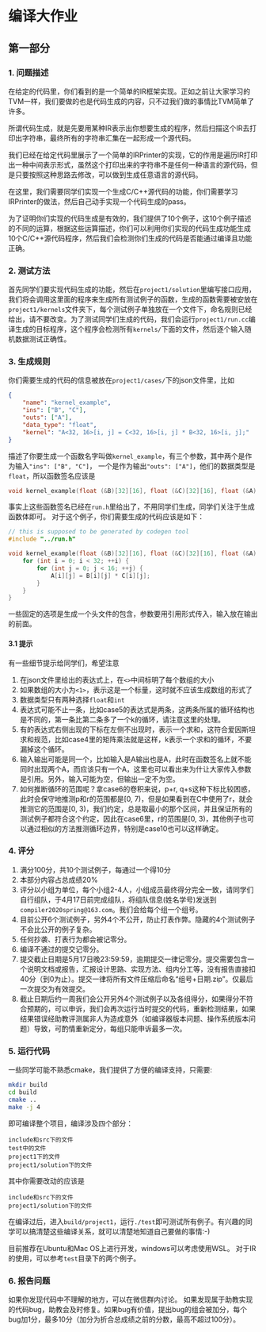 # 编译大作业
## 第一部分

### 1. 问题描述
在给定的代码里，你们看到的是一个简单的IR框架实现。正如之前让大家学习的TVM一样，我们要做的也是代码生成的内容，只不过我们做的事情比TVM简单了许多。

所谓代码生成，就是先要用某种IR表示出你想要生成的程序，然后扫描这个IR去打印出字符串，最终所有的字符串汇集在一起形成一个源代码。

我们已经在给定代码里展示了一个简单的IRPrinter的实现，它的作用是遍历IR打印出一种中间表示形式，虽然这个打印出来的字符串不是任何一种语言的源代码，但是只要按照这种思路去修改，可以做到生成任意语言的源代码。

在这里，我们需要同学们实现一个生成C/C++源代码的功能，你们需要学习IRPrinter的做法，然后自己动手实现一个代码生成的pass。

为了证明你们实现的代码生成是有效的，我们提供了10个例子，这10个例子描述的不同的运算，根据这些运算描述，你们可以利用你们实现的代码生成功能生成10个C/C++源代码程序，然后我们会检测你们生成的代码是否能通过编译且功能正确。

### 2. 测试方法
首先同学们要实现代码生成的功能，然后在`project1/solution`里编写接口应用，我们将会调用这里面的程序来生成所有测试例子的函数，生成的函数需要被安放在`project1/kernels`文件夹下，每个测试例子单独放在一个文件下，命名规则已经给出，请不要改变。为了测试同学们生成的代码，我们会运行`project1/run.cc`编译生成的目标程序，这个程序会检测所有`kernels/`下面的文件，然后逐个输入随机数据测试正确性。

### 3. 生成规则
你们需要生成的代码的信息被放在`project1/cases/`下的json文件里，比如
```json
{
    "name": "kernel_example",
    "ins": ["B", "C"],
    "outs": ["A"],
    "data_type": "float",
    "kernel": "A<32, 16>[i, j] = C<32, 16>[i, j] * B<32, 16>[i, j];"
}
```
描述了你要生成一个函数名字叫做`kernel_example`，有三个参数，其中两个是作为输入`"ins": ["B", "C"]`， 一个是作为输出`"outs": ["A"]`，他们的数据类型是`float`，所以函数签名应该是
```c
void kernel_example(float (&B)[32][16], float (&C)[32][16], float (&A)[32][16]);
```
事实上这些函数签名已经在`run.h`里给出了，不用同学们生成，同学们关注于生成函数体即可。
对于这个例子，你们需要生成的代码应该是如下：
```c
// this is supposed to be generated by codegen tool
#include "../run.h"

void kernel_example(float (&B)[32][16], float (&C)[32][16], float (&A)[32][16]) {
    for (int i = 0; i < 32; ++i) {
        for (int j = 0; j < 16; ++j) {
            A[i][j] = B[i][j] * C[i][j];
        }
    }
}
```
一些固定的选项是生成一个头文件的包含，参数要用引用形式传入，输入放在输出的前面。

#### 3.1 提示
有一些细节提示给同学们，希望注意
1. 在json文件里给出的表达式上，在`<>`中间标明了每个数组的大小
2. 如果数组的大小为`<1>`，表示这是一个标量，这时就不应该生成数组的形式了
3. 数据类型只有两种选择`float`和`int`
4. 表达式可能不止一条，比如case5的表达式是两条，这两条所属的循环结构也是不同的，第一条比第二条多了一个k的循环，请注意这里的处理。
5. 有的表达式右侧出现的下标在左侧不出现时，表示一个求和，这符合爱因斯坦求和规范，比如case4里的矩阵乘法就是这样，k表示一个求和的循环，不要漏掉这个循环。
6. 输入输出可能是同一个，比如输入是A输出也是A，此时在函数签名上就不能同时出现两个A，而应该只有一个A，这里也可以看出来为什让大家传入参数是引用。另外，输入可能为空，但输出一定不为空。
7. 如何推断循环的范围呢？拿case6的卷积来说，p+r, q+s这种下标比较困惑，此时会保守地推测p和r的范围都是[0, 7)，但是如果看到在C中使用了r，就会推测它的范围是[0, 3)，我们约定，总是取最小的那个区间，并且保证所有的测试例子都符合这个约定，因此在case6里，r的范围是[0, 3)，其他例子也可以通过相似的方法推测循环边界，特别是case10也可以这样确定。

### 4. 评分
1. 满分100分，共10个测试例子，每通过一个得10分
2. 本部分内容占总成绩20%
3. 评分以小组为单位，每个小组2-4人，小组成员最终得分完全一致，请同学们自行组队，于4月17日前完成组队，将组队信息(姓名学号)发送到`compiler2020spring@163.com`。我们会给每个组一个组号。
4. 目前公开6个测试例子，另外4个不公开，防止打表作弊。隐藏的4个测试例子不会比公开的例子复杂。
5. 任何抄袭、打表行为都会被记零分。
6. 编译不通过的提交记零分。
7. 提交截止日期是5月17日晚23:59:59，逾期提交一律记零分。提交需要包含一个说明文档或报告，汇报设计思路、实现方法、组内分工等，没有报告直接扣40分（到0为止）。提交一律将所有文件压缩后命名“组号+日期.zip”。仅最后一次提交为有效提交。
8. 截止日期后约一周我们会公开另外4个测试例子以及各组得分，如果得分不符合预期的，可以申诉，我们会再次运行当时提交的代码，重新检测结果，如果结果错误经助教评测属非人为造成意外（如编译器版本问题、操作系统版本问题）导致，可酌情重新定分，每组只能申诉最多一次。

### 5. 运行代码
一些同学可能不熟悉cmake，我们提供了方便的编译支持，只需要:
```sh
mkdir build
cd build
cmake ..
make -j 4
```
即可编译整个项目，编译涉及四个部分：
```
include和src下的文件
test中的文件
project1下的文件
project1/solution下的文件
```
其中你需要改动的应该是
```
include和src下的文件
project1/solution下的文件
```
在编译过后，进入`build/project1`，运行`./test`即可测试所有例子。有兴趣的同学可以搞清楚这些编译关系，就可以清楚地知道自己要做的事情:-)

目前推荐在Ubuntu和Mac OS上进行开发，windows可以考虑使用WSL。
对于IR的使用，可以参考`test`目录下的两个例子。

### 6. 报告问题
如果你发现代码中不理解的地方，可以在微信群内讨论。
如果发现属于助教实现的代码bug，助教会及时修复。如果bug有价值，提出bug的组会被加分，每个bug加1分，最多10分（加分为折合总成绩之前的分数，最高不超过100分）。